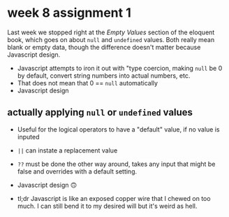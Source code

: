 # week 8 assignment 1

Last week we stopped right at the _Empty Values_ section of the eloquent book, which goes on about `null` and `undefined` values. Both really mean blank or empty data, though the difference doesn't matter because Javascript design.

- Javascript attempts to iron it out with "type coercion, making `null` be 0 by default, convert string numbers into actual numbers, etc.
- That does not mean that 0 == `null` automatically
- Javascript design

## actually applying `null` or `undefined` values

- Useful for the logical operators to have a "default" value, if no value is inputed
- `||` can instate a replacement value
- `??` must be done the other way around, takes any input that might be false and overrides with a default setting.
- Javascript design 🙃

- tl;dr Javascript is like an exposed copper wire that I chewed on too much. I can still bend it to my desired will but it's weird as hell.
